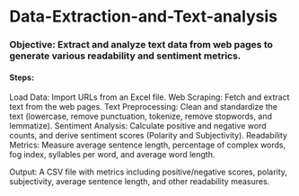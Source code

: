 # Data-Extraction-and-Text-analysis

### Objective: Extract and analyze text data from web pages to generate various readability and sentiment metrics.

#### Steps:
Load Data: Import URLs from an Excel file.
Web Scraping: Fetch and extract text from the web pages.
Text Preprocessing: Clean and standardize the text (lowercase, remove punctuation, tokenize, remove stopwords, and lemmatize).
Sentiment Analysis: Calculate positive and negative word counts, and derive sentiment scores (Polarity and Subjectivity).
Readability Metrics: Measure average sentence length, percentage of complex words, fog index, syllables per word, and average word length.

Output: A CSV file with metrics including positive/negative scores, polarity, subjectivity, average sentence length, and other readability measures.
